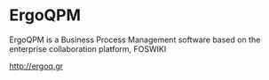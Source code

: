 ErgoQPM
=======

ErgoQPM is a Business Process Management software based on the enterprise collaboration platform, FOSWIKI

http://ergoq.gr